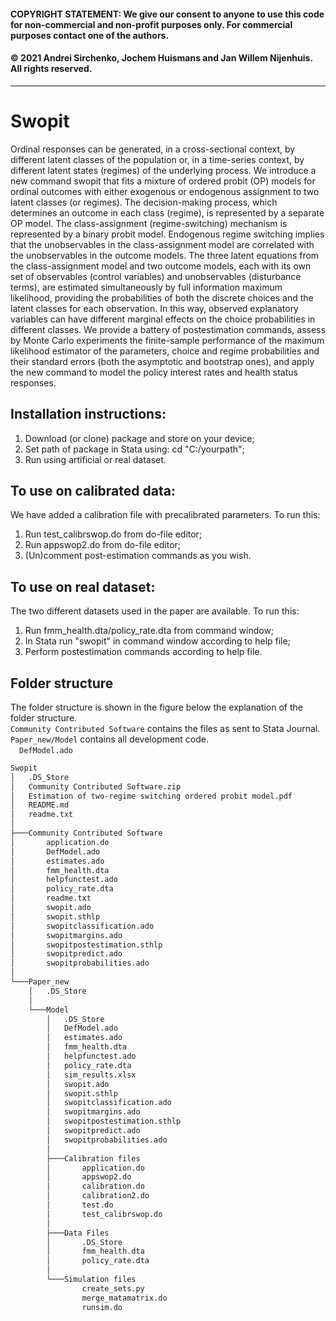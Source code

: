 #### COPYRIGHT STATEMENT: We give our consent to anyone to use this code for non-commercial and non-profit purposes only. For commercial purposes contact one of the authors. 
#### © 2021 Andrei Sirchenko, Jochem Huismans and Jan Willem Nijenhuis. All rights reserved.
------------------------------------------------------------------------------
# Swopit
Ordinal responses can be generated, in a cross-sectional context, by different latent classes of the population or, in a time-series context, by different latent states (regimes) of the underlying process. We introduce a new command swopit that fits a mixture of ordered probit (OP) models for ordinal outcomes with either exogenous or endogenous assignment to two latent classes (or regimes). The decision-making process, which determines an outcome in each class (regime), is represented by a separate OP model. The class-assignment (regime-switching) mechanism is represented by a binary probit model. Endogenous regime switching implies that the unobservables in the class-assignment model are correlated with the unobservables in the outcome models. The three latent equations from the class-assignment model and two outcome models, each with its own set of observables (control variables) and unobservables (disturbance terms), are estimated simultaneously by full information maximum likelihood, providing the probabilities of both the discrete choices and the latent classes for each observation. In this way, observed explanatory variables can have different marginal effects on the choice probabilities in different classes. We provide a battery of postestimation commands, assess by Monte Carlo experiments the finite-sample performance of the maximum likelihood estimator of the parameters, choice and regime probabilities and their standard errors (both the asymptotic and bootstrap ones), and apply the new command to model the policy interest rates and health status responses.

## Installation instructions:
1. Download (or clone) package and store on your device;
2. Set path of package in Stata using: cd "C:/yourpath";
3. Run using artificial or real dataset.

## To use on calibrated data:
We have added a calibration file with precalibrated parameters. To run this:
1. Run test_calibrswop.do from do-file editor;
2. Run appswop2.do from do-file editor;
3. (Un)comment post-estimation commands as you wish.

## To use on real dataset:
The two different datasets used in the paper are available. To run this:
1. Run fmm_health.dta/policy_rate.dta from command window;
2. In Stata run "swopit" in command window according to help file;
3. Perform postestimation commands according to help file.

## Folder structure
The folder structure is shown in the figure below the explanation of the folder structure.<br />
`Community Contributed Software` contains the files as sent to Stata Journal.<br />
`Paper_new/Model` contains all development code.<br />
&emsp;`DefModel.ado`

```bash
Swopit
│   .DS_Store
│   Community Contributed Software.zip
│   Estimation of two-regime switching ordered probit model.pdf
│   README.md
│   readme.txt
│
├───Community Contributed Software
│       application.do
│       DefModel.ado
│       estimates.ado
│       fmm_health.dta
│       helpfunctest.ado
│       policy_rate.dta
│       readme.txt
│       swopit.ado
│       swopit.sthlp
│       swopitclassification.ado
│       swopitmargins.ado
│       swopitpostestimation.sthlp
│       swopitpredict.ado
│       swopitprobabilities.ado
│
└───Paper_new
    │   .DS_Store
    │
    └───Model
        │   .DS_Store
        │   DefModel.ado
        │   estimates.ado
        │   fmm_health.dta
        │   helpfunctest.ado
        │   policy_rate.dta
        │   sim_results.xlsx
        │   swopit.ado
        │   swopit.sthlp
        │   swopitclassification.ado
        │   swopitmargins.ado
        │   swopitpostestimation.sthlp
        │   swopitpredict.ado
        │   swopitprobabilities.ado
        │
        ├───Calibration files
        │       application.do
        │       appswop2.do
        │       calibration.do
        │       calibration2.do
        │       test.do
        │       test_calibrswop.do
        │
        ├───Data Files
        │       .DS_Store
        │       fmm_health.dta
        │       policy_rate.dta
        │
        └───Simulation files
                create_sets.py
                merge_matamatrix.do
                runsim.do
```